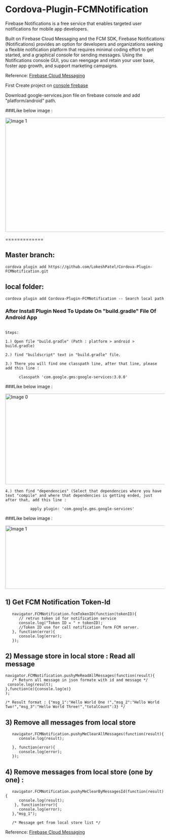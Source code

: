 # Cordova-Plugin-FCMNotification

Firebase Notifications is a free service that enables targeted user notifications for mobile app developers.

Built on Firebase Cloud Messaging and the FCM SDK, Firebase Notifications (Notifications) provides an option for developers and organizations seeking a flexible notification platform that requires minimal coding effort to get started, and a graphical console for sending messages. Using the Notifications console GUI, you can reengage and retain your user base, foster app growth, and support marketing campaigns.

Reference: [Firebase Cloud Messaging](https://firebase.google.com/docs/notifications/)

First Create project on [console firebase](https://console.firebase.google.com/)

Download google-services.json file on firebase console and add "platform/android" path.

###Like below image :

<img src="https://dl.dropboxusercontent.com/s/l5xw8890243805h/3.png?dl=0" alt="Image 1" width="750" height="360">

=============

## Master branch:

 ```
cordova plugin add https://github.com/LokeshPatel/Cordova-Plugin-FCMNotification.git
 ```
## local folder:

 ```
cordova plugin add Cordova-Plugin-FCMNotification -- Search local path

```

### After Install Plugin Need To Update On "build.gradle" File Of Android App
```

Steps:

1.) Open file "build.gradle" (Path : platform > android > build.gradle)

2.) find "buildscript" text in "build.gradle" file.

3.) There you will find one classpath line, after that line, please add this line :

      classpath 'com.google.gms:google-services:3.0.0'

```
###Like below image :

<img src="https://dl.dropboxusercontent.com/s/sa0xmdh3b1e8b8j/1.png?dl=0" alt="Image 0" width="836" height="286">

```
4.) then find "dependencies" (Select that dependencies where you have text "compile" and where that dependencies is getting ended, just after that, add this line :

           apply plugin: 'com.google.gms.google-services'
```
###Like below image :

<img src="https://dl.dropboxusercontent.com/s/nsqyjmpwx6kzniw/2.png?dl=0" alt="Image 1" width="800" height="200">

## 1) Get FCM Notification Token-Id
  ```
     navigator.FCMNotification.fcmTokenID(function(tokenID){
        // retrun token id for notification service
        console.log("Token ID = " + tokenID);
        //Token ID use for call notification form FCM server.
     }, function(error){
        console.log(error);
     });
```

## 2) Message store in local store : Read all message  
  ```
 navigator.FCMNotification.pushyMeReadAllMessages(function(result){
     /* Return all message in json formate with id and message */
   console.log(result);
 },function(e){console.log(e)}
 );

 /* Result format : {"msg_1":"Hello World One !","msg_2":"Hello World Two!","msg_3":"Hello World Three!","totalCount":3} */
```

## 3) Remove all messages from local store  
  ```
     navigator.FCMNotification.pushyMeClearAllMessages(function(result){
        console.log(result);

     }, function(error){
        console.log(error);
     });
```

## 4) Remove messages from local store (one by one) :
  ```
     navigator.FCMNotification.pushyMeClearByMessagesId(function(result){
        console.log(result);
      }, function(error){
        console.log(error);
     },"msg_1");
     
     /* Message get from local store list */
```

Reference: [Firebase Cloud Messaging](https://firebase.google.com/docs/notifications/)
